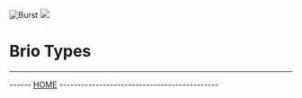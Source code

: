 ![Burst](../../../../../../../..//../doc/burst_small.png "")
![](../../../../../../../../doc/brio_small.png "")

# Brio Types

---
------ [HOME](../../../../../../../../../readme.md) -------------------------------------------- 
